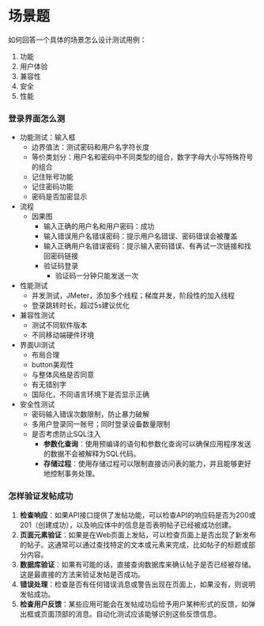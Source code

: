 # 场景题

如何回答一个具体的场景怎么设计测试用例：

1. 功能
2. 用户体验
3. 兼容性
4. 安全
5. 性能

### 登录界面怎么测

- 功能测试：输入框
  - 边界值法：测试密码和用户名字符长度
  - 等价类划分：用户名和密码中不同类型的组合，数字字母大小写特殊符号的组合
  - 记住账号功能
  - 记住密码功能
  - 密码是否加密显示
- 流程
  - 因果图
    - 输入正确的用户名和用户密码：成功
    - 输入错误用户名错误密码：提示用户名错误、密码错误会被覆盖
    - 输入正确用户名错误密码：提示输入密码错误、有再试一次链接和找回密码链接
    - 验证码登录
      - 验证码一分钟只能发送一次
- 性能测试
  - 并发测试，JMeter，添加多个线程；梯度并发，阶段性的加入线程
  - 登录跳转时长，超过5s建议优化
- 兼容性测试
  - 测试不同软件版本
  - 不同移动端硬件环境
- 界面UI测试
  - 布局合理
  - button美观性
  - 与整体风格是否同意
  - 有无错别字
  - 国际化，不同语言环境下是否显示正确
- 安全性测试
  - 密码输入错误次数限制，防止暴力破解
  - 多用户登录同一账号；同时登录设备数量限制
  - 是否考虑防止SQL注入
    - **参数化查询**：使用预编译的语句和参数化查询可以确保应用程序发送的数据不会被解释为SQL代码。
    - **存储过程**：使用存储过程可以限制直接访问表的能力，并且能够更好地控制事务处理。





### **怎样验证发帖成功**

1. **检查响应**：如果API接口提供了发帖功能，可以检查API的响应码是否为200或201（创建成功），以及响应体中的信息是否表明帖子已经被成功创建。
2. **页面元素验证**：如果是在Web页面上发帖，可以检查页面上是否出现了新发布的帖子。这通常可以通过查找特定的文本或元素来完成，比如帖子的标题或部分内容。
3. **数据库验证**：如果有可能的话，直接查询数据库来确认帖子是否已经被存储。这是最直接的方法来验证发帖是否成功。
4. **错误处理**：检查是否有任何错误消息或警告出现在页面上，如果没有，则说明发帖成功。
5. **检查用户反馈**：某些应用可能会在发帖成功后给予用户某种形式的反馈，如弹出框或页面顶部的消息。自动化测试应该能够识别这些反馈信息。
